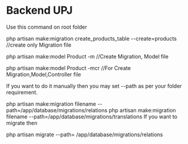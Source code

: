 # Backend UPJ

Use this command on root folder

php artisan make:migration create_products_table --create=products //create only Migration file

php artisan make:model Product -m //Create Migration, Model file

php artisan make:model Product -mcr //For Create Migration,Model,Controller file

If you want to do it manually then you may set --path as per your folder requirement.

php artisan make:migration filename --path=/app/database/migrations/relations
php artisan make:migration filename --path=/app/database/migrations/translations
If you want to migrate then

php artisan migrate --path= /app/database/migrations/relations
